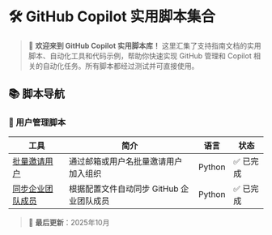 # 🛠️ GitHub Copilot 实用脚本集合

> 🚀 **欢迎来到 GitHub Copilot 实用脚本库！** 这里汇集了支持指南文档的实用脚本、自动化工具和代码示例，帮助你快速实现 GitHub 管理和 Copilot 相关的自动化任务。所有脚本都经过测试并可直接使用。

## 📚 脚本导航

### 👥 用户管理脚本
| 工具 | 简介 | 语言 | 状态 |
|------|------|------|------|
| [批量邀请用户](invitemembers/) | 通过邮箱或用户名批量邀请用户加入组织 | Python | ✅ 已完成 |
| [同步企业团队成员](sync-enterprise-team/) | 根据配置文件自动同步 GitHub 企业团队成员 | Python | ✅ 已完成 |

> 📅 **最后更新**：2025年10月 